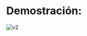 # Demostración:

![v2](https://user-images.githubusercontent.com/51338140/172088744-5d8c2581-11ae-40e3-af18-041833b79370.gif)
